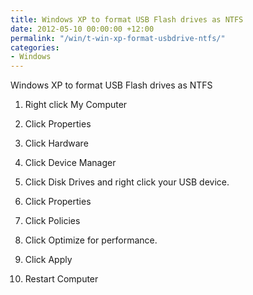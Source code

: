 ```yaml
---
title: Windows XP to format USB Flash drives as NTFS
date: 2012-05-10 00:00:00 +12:00
permalink: "/win/t-win-xp-format-usbdrive-ntfs/"
categories:
- Windows
---
```


Windows XP to format USB Flash drives as NTFS

1. Right click My Computer
  
2. Click Properties
  
3. Click Hardware
  
4. Click Device Manager
  
5. Click Disk Drives and right click your USB device.
  
6. Click Properties
  
7. Click Policies
  
8. Click Optimize for performance.
  
9. Click Apply
  
10. Restart Computer
